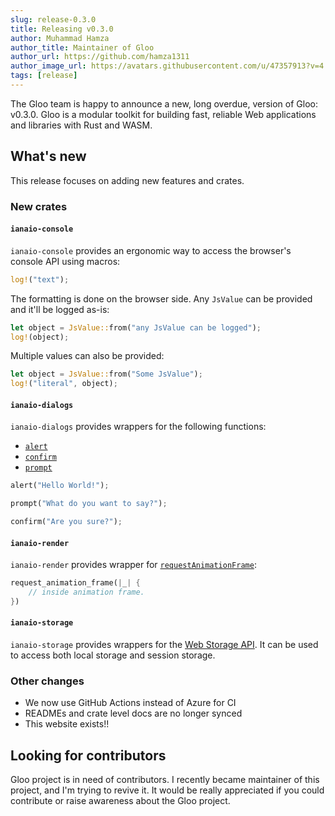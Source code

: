 ```yaml
---
slug: release-0.3.0
title: Releasing v0.3.0
author: Muhammad Hamza
author_title: Maintainer of Gloo
author_url: https://github.com/hamza1311
author_image_url: https://avatars.githubusercontent.com/u/47357913?v=4
tags: [release]
---
```


The Gloo team is happy to announce a new, long overdue, version of Gloo: v0.3.0.
Gloo is a modular toolkit for building fast, reliable Web applications and libraries with Rust and WASM.

## What's new

This release focuses on adding new features and crates.

### New crates

#### `ianaio-console`
 
`ianaio-console` provides an ergonomic way to access the browser's console API using macros:

```rust
log!("text");
```

The formatting is done on the browser side. Any `JsValue` can be provided and it'll be logged as-is:

```rust
let object = JsValue::from("any JsValue can be logged");
log!(object);
```

Multiple values can also be provided:

```rust
let object = JsValue::from("Some JsValue");
log!("literal", object);
```

#### `ianaio-dialogs`

`ianaio-dialogs` provides wrappers for the following functions:

- [`alert`](https://developer.mozilla.org/en-US/docs/Web/API/Window/alert)
- [`confirm`](https://developer.mozilla.org/en-US/docs/Web/API/Window/confirm)
- [`prompt`](https://developer.mozilla.org/en-US/docs/Web/API/Window/prompt)

```rust
alert("Hello World!");
```

```rust
prompt("What do you want to say?");
```


```rust
confirm("Are you sure?");
```

#### `ianaio-render`

`ianaio-render` provides wrapper for 
[`requestAnimationFrame`](https://developer.mozilla.org/en-US/docs/Web/API/window/requestAnimationFrame):

```rust
request_animation_frame(|_| {
    // inside animation frame.
})
```

#### `ianaio-storage`

`ianaio-storage` provides wrappers for the [Web Storage API](https://developer.mozilla.org/en-US/docs/Web/API/Web_Storage_API).
It can be used to access both local storage and session storage.

### Other changes

- We now use GitHub Actions instead of Azure for CI
- READMEs and crate level docs are no longer synced
- This website exists!!

## Looking for contributors

Gloo project is in need of contributors. I recently became maintainer of this project, and I'm trying to revive it.
It would be really appreciated if you could contribute or raise awareness about the Gloo project.
